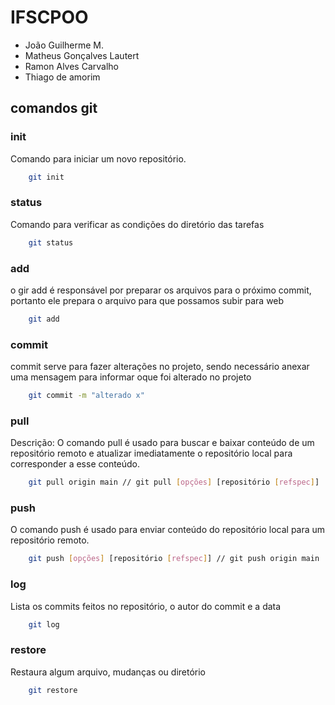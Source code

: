 # IFSCPOO

- João Guilherme M.
- Matheus Gonçalves Lautert
- Ramon Alves Carvalho
- Thiago de amorim

## comandos git

### init

Comando para iniciar um novo repositório.
```bash
    git init
```

### status

Comando para verificar as condições do diretório das tarefas
```bash
    git status
```

### add

o gir add é responsável por preparar os arquivos para o próximo commit, portanto ele prepara o arquivo para que possamos subir para web
```bash
    git add
```

### commit

commit serve para fazer alterações no projeto, sendo necessário anexar uma mensagem para informar oque foi alterado no projeto
```bash
    git commit -m "alterado x"
```

### pull

Descrição:
O comando pull é usado para buscar e baixar conteúdo de um repositório remoto e atualizar imediatamente o repositório local para corresponder a esse conteúdo.

```bash
    git pull origin main // git pull [opções] [repositório [refspec]]
```

### push

O comando push é usado para enviar conteúdo do repositório local para um repositório remoto.
```bash
    git push [opções] [repositório [refspec]] // git push origin main
```

### log

Lista os commits feitos no repositório, o autor do commit e a data
```bash
    git log
```

### restore

Restaura algum arquivo, mudanças ou diretório
```bash
    git restore
```